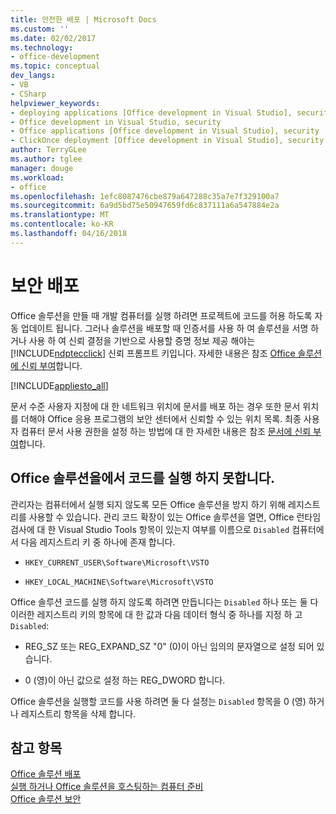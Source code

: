```yaml
---
title: 안전한 배포 | Microsoft Docs
ms.custom: ''
ms.date: 02/02/2017
ms.technology:
- office-development
ms.topic: conceptual
dev_langs:
- VB
- CSharp
helpviewer_keywords:
- deploying applications [Office development in Visual Studio], security
- Office development in Visual Studio, security
- Office applications [Office development in Visual Studio], security
- ClickOnce deployment [Office development in Visual Studio], security
author: TerryGLee
ms.author: tglee
manager: douge
ms.workload:
- office
ms.openlocfilehash: 1efc8087476cbe879a647288c35a7e7f329100a7
ms.sourcegitcommit: 6a9d5bd75e50947659fd6c837111a6a547884e2a
ms.translationtype: MT
ms.contentlocale: ko-KR
ms.lasthandoff: 04/16/2018
---
```

# <a name="secure-deployment"></a>보안 배포
  Office 솔루션을 만들 때 개발 컴퓨터를 실행 하려면 프로젝트에 코드를 허용 하도록 자동 업데이트 됩니다. 그러나 솔루션을 배포할 때 인증서를 사용 하 여 솔루션을 서명 하거나 사용 하 여 신뢰 결정을 기반으로 사용할 증명 정보 제공 해야는 [!INCLUDE[ndptecclick](../vsto/includes/ndptecclick-md.md)] 신뢰 프롬프트 키입니다. 자세한 내용은 참조 [Office 솔루션에 신뢰 부여](../vsto/granting-trust-to-office-solutions.md)합니다.  
  
 [!INCLUDE[appliesto_all](../vsto/includes/appliesto-all-md.md)]  
  
 문서 수준 사용자 지정에 대 한 네트워크 위치에 문서를 배포 하는 경우 또한 문서 위치를 더해야 Office 응용 프로그램의 보안 센터에서 신뢰할 수 있는 위치 목록. 최종 사용자 컴퓨터 문서 사용 권한을 설정 하는 방법에 대 한 자세한 내용은 참조 [문서에 신뢰 부여](../vsto/granting-trust-to-documents.md)합니다.  
  
## <a name="preventing-office-solutions-from-running-code"></a>Office 솔루션을에서 코드를 실행 하지 못합니다.  
 관리자는 컴퓨터에서 실행 되지 않도록 모든 Office 솔루션을 방지 하기 위해 레지스트리를 사용할 수 있습니다. 관리 코드 확장이 있는 Office 솔루션을 열면, Office 런타임 검사에 대 한 Visual Studio Tools 항목이 있는지 여부를 이름으로 `Disabled` 컴퓨터에서 다음 레지스트리 키 중 하나에 존재 합니다.  
  
-   `HKEY_CURRENT_USER\Software\Microsoft\VSTO`  
  
-   `HKEY_LOCAL_MACHINE\Software\Microsoft\VSTO`  
  
 Office 솔루션 코드를 실행 하지 않도록 하려면 만듭니다는 `Disabled` 하나 또는 둘 다 이러한 레지스트리 키의 항목에 대 한 값과 다음 데이터 형식 중 하나를 지정 하 고 `Disabled`:  
  
-   REG_SZ 또는 REG_EXPAND_SZ "0" (0)이 아닌 임의의 문자열으로 설정 되어 있습니다.  
  
-   0 (영)이 아닌 값으로 설정 하는 REG_DWORD 합니다.  
  
 Office 솔루션을 실행할 코드를 사용 하려면 둘 다 설정는 `Disabled` 항목을 0 (영) 하거나 레지스트리 항목을 삭제 합니다.  
  
## <a name="see-also"></a>참고 항목  
 [Office 솔루션 배포](../vsto/deploying-an-office-solution.md)   
 [실행 하거나 Office 솔루션을 호스팅하는 컴퓨터 준비](http://msdn.microsoft.com/en-us/be1b173f-7261-4d74-aa4e-94ccd43db8d8)   
 [Office 솔루션 보안](../vsto/securing-office-solutions.md)  
  
  